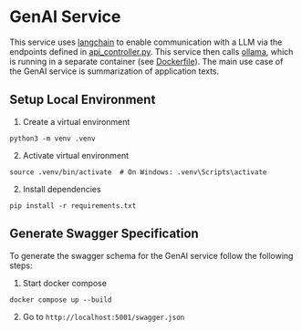 # GenAI Service

This service uses [langchain](https://www.langchain.com) to enable communication with a LLM via the endpoints defined in [api_controller.py](controllers/api_controller.py). This service then calls [ollama](https://ollama.com), which is running in a separate container (see [Dockerfile](ollama/Dockerfile)). The main use case of the GenAI service is summarization of application texts.

## Setup Local Environment

1. Create a virtual environment

```
python3 -m venv .venv
```

2. Activate virtual environment

```
source .venv/bin/activate  # On Windows: .venv\Scripts\activate
```

2. Install dependencies

```
pip install -r requirements.txt
```

## Generate Swagger Specification

To generate the swagger schema for the GenAI service follow the following steps:

1. Start docker compose

```
docker compose up --build
```

2. Go to `http://localhost:5001/swagger.json`
